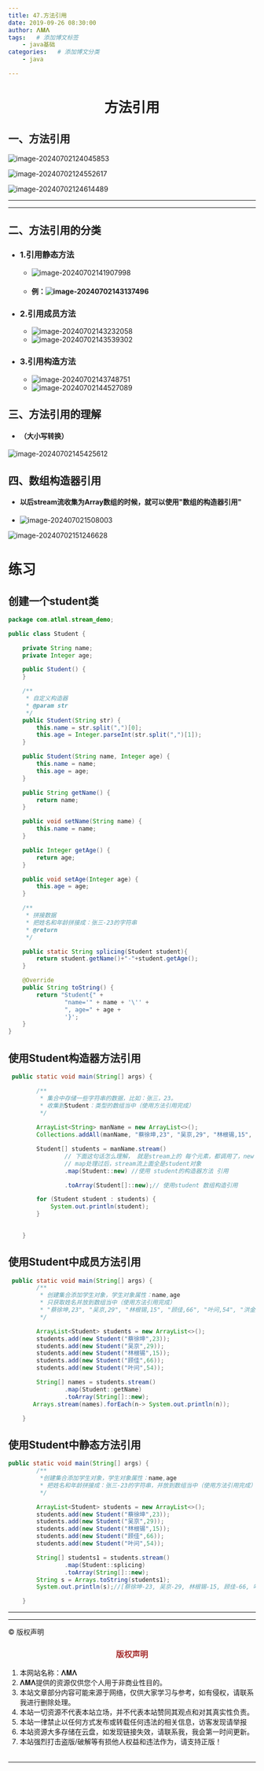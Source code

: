 ```yaml
---
title: 47.方法引用
date: 2019-09-26 08:30:00
author: 𝚲𝚳𝚲
tags:   # 添加博文标签
	- java基础
categories:   # 添加博文分类
	- java

---
```


<h1><center>方法引用</center></h1>

## 一、方法引用

![image-20240702124045853](https://raw.githubusercontent.com/protonlml/blogimages/master/imgs/202407021240777.png)

![image-20240702124552617](https://raw.githubusercontent.com/protonlml/blogimages/master/imgs/202407021245617.png)

![image-20240702124614489](https://raw.githubusercontent.com/protonlml/blogimages/master/imgs/202407021246558.png)



---

---

## 二、方法引用的分类

- ### 1.引用静态方法

  - ![image-20240702141907998](https://raw.githubusercontent.com/protonlml/blogimages/master/imgs/202407021419699.png)

  - #### 例：![image-20240702143137496](https://raw.githubusercontent.com/protonlml/blogimages/master/imgs/202407021431396.png)

  

- ### 2.引用成员方法

  - ![image-20240702143232058](https://raw.githubusercontent.com/protonlml/blogimages/master/imgs/202407021432123.png)
  - ![image-20240702143539302](https://raw.githubusercontent.com/protonlml/blogimages/master/imgs/202407021435931.png)

- ### 3.引用构造方法

  - ![image-20240702143748751](https://raw.githubusercontent.com/protonlml/blogimages/master/imgs/202407021437786.png)
  - ![image-20240702144527089](https://raw.githubusercontent.com/protonlml/blogimages/master/imgs/202407021445431.png)



## 三、方法引用的理解

- #### （大小写转换）

![image-20240702145425612](https://raw.githubusercontent.com/protonlml/blogimages/master/imgs/202407021454045.png)



## 四、数组构造器引用

- #### 以后stream流收集为Array数组的时候，就可以使用"数组的构造器引用"

- ![image-202407021508003](https://raw.githubusercontent.com/protonlml/blogimages/master/imgs/202407021509490.png)



![image-20240702151246628](https://raw.githubusercontent.com/protonlml/blogimages/master/imgs/202407021512049.png)



# 练习

## 创建一个student类

```java
package com.atlml.stream_demo;

public class Student {

    private String name;
    private Integer age;

    public Student() {
    }

    /**
     * 自定义构造器
     * @param str
     */
    public Student(String str) {
        this.name = str.split(",")[0];
        this.age = Integer.parseInt(str.split(",")[1]);
    }

    public Student(String name, Integer age) {
        this.name = name;
        this.age = age;
    }

    public String getName() {
        return name;
    }

    public void setName(String name) {
        this.name = name;
    }

    public Integer getAge() {
        return age;
    }

    public void setAge(Integer age) {
        this.age = age;
    }

    /**
     * 拼接数据
     * 把姓名和年龄拼接成：张三-23的字符串
     * @return
     */

    public static String splicing(Student student){
        return student.getName()+"-"+student.getAge();
    }

    @Override
    public String toString() {
        return "Student{" +
                "name='" + name + '\'' +
                ", age=" + age +
                '}';
    }
}

```



## 使用Student构造器方法引用

```java
 public static void main(String[] args) {

        /**
         * 集合中存储一些字符串的数据，比如：张三，23。
         * 收集到Student：类型的数组当中（使用方法引用完成）
         */
        
        ArrayList<String> manName = new ArrayList<>();
        Collections.addAll(manName, "蔡徐坤,23", "吴京,29", "林根锡,15", "顾佳,66", "叶问,54", "洪金宝,32");

        Student[] students = manName.stream()
                // 下面这句话怎么理解， 就是stream上的 每个元素，都调用了，new Student() 方法，并且又将结果返回给 stream流上。
                // map处理过后，stream流上面全是student对象
                .map(Student::new) //使用 student的构造器方法 引用

                .toArray(Student[]::new);// 使用student 数组构造引用

        for (Student student : students) {
            System.out.println(student);
        }

        
    }

```

## 使用Student中成员方法引用

```java
 public static void main(String[] args) {
        /**
         * 创建集合添加学生对象，学生对象属性：name,age
         * 只获取姓名并放到数组当中（使用方法引用完成）
         * "蔡徐坤,23", "吴京,29", "林根锡,15", "顾佳,66", "叶问,54", "洪金宝,32"
         */

        ArrayList<Student> students = new ArrayList<>();
        students.add(new Student("蔡徐坤",23));
        students.add(new Student("吴京",29));
        students.add(new Student("林根锡",15));
        students.add(new Student("顾佳",66));
        students.add(new Student("叶问",54));

        String[] names = students.stream()
                .map(Student::getName)
                .toArray(String[]::new);
       Arrays.stream(names).forEach(n-> System.out.println(n));

    }
```

## 使用Student中静态方法引用

```java
public static void main(String[] args) {
        /**
         *创建集合添加学生对象，学生对象属性：name,age
         * 把姓名和年龄拼接成：张三-23的字符串，并放到数组当中（使用方法引用完成）
         */

        ArrayList<Student> students = new ArrayList<>();
        students.add(new Student("蔡徐坤",23));
        students.add(new Student("吴京",29));
        students.add(new Student("林根锡",15));
        students.add(new Student("顾佳",66));
        students.add(new Student("叶问",54));

        String[] students1 = students.stream()
                .map(Student::splicing)
                .toArray(String[]::new);
        String s = Arrays.toString(students1);
        System.out.println(s);//[蔡徐坤-23, 吴京-29, 林根锡-15, 顾佳-66, 叶问-54]

    }
```



---


----

© 版权声明

<escape>

<div>
    <h3 align="center"  style="color: brown;" >版权声明</h3>
    <table>
   		<tr>
    		<ol>
				<li>本网站名称：𝚲𝚳𝚲</li>
				<li>𝚲𝚳𝚲提供的资源仅供您个人用于非商业性目的。</li>
				<li>本站文章部分内容可能来源于网络，仅供大家学习与参考，如有侵权，请联系我进行删除处理。</li>
				<li>本站一切资源不代表本站立场，并不代表本站赞同其观点和对其真实性负责。</li>
        		<li>本站一律禁止以任何方式发布或转载任何违法的相关信息，访客发现请举报</li> 
        		<li>本站资源大多存储在云盘，如发现链接失效，请联系我，我会第一时间更新。</li>
        		<li>本站强烈打击盗版/破解等有损他人权益和违法作为，请支持正版！</li>  
			</ol>
		</tr>
	</table>
</div>



</escape>

----

